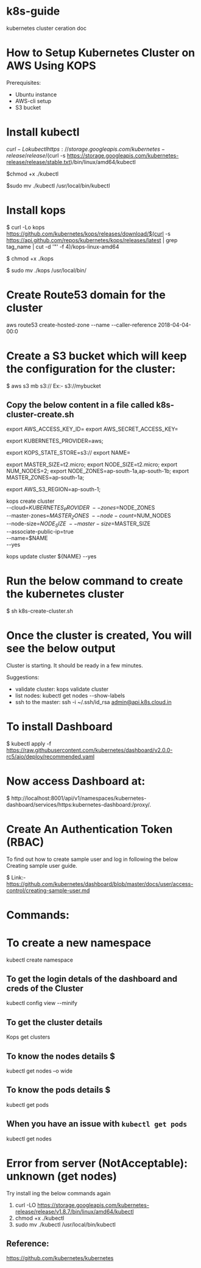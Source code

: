 # k8s-guide
kubernetes cluster ceration doc


# How to Setup Kubernetes Cluster on AWS Using KOPS
Prerequisites:
- Ubuntu instance
- AWS-cli setup
- S3 bucket

# Install kubectl

$curl -Lo kubectl https://storage.googleapis.com/kubernetes-release/release/$(curl -s https://storage.googleapis.com/kubernetes-release/release/stable.txt)/bin/linux/amd64/kubectl

$chmod +x ./kubectl

$sudo mv ./kubectl /usr/local/bin/kubectl


# Install kops

$ curl -Lo kops https://github.com/kubernetes/kops/releases/download/$(curl -s https://api.github.com/repos/kubernetes/kops/releases/latest | grep tag_name | cut -d '"' -f 4)/kops-linux-amd64

$ chmod +x ./kops

$ sudo mv ./kops /usr/local/bin/

# Create Route53 domain for the cluster

aws route53 create-hosted-zone --name <domain-name> --caller-reference 2018-04-04-00:0


# Create a S3 bucket which will keep the configuration for the cluster:

$ aws s3 mb s3://<your-Bucket-name>
Ex:- s3://mybucket

## Copy the below content in a file called k8s-cluster-create.sh 

export AWS_ACCESS_KEY_ID=<access key>
export AWS_SECRET_ACCESS_KEY=<secret key>

export KUBERNETES_PROVIDER=aws;

export KOPS_STATE_STORE=s3://<bucket name>
export NAME=<domain name>

export MASTER_SIZE=t2.micro;
export NODE_SIZE=t2.micro;
export NUM_NODES=2;
export NODE_ZONES=ap-south-1a,ap-south-1b;
export MASTER_ZONES=ap-south-1a;

export AWS_S3_REGION=ap-south-1;

kops create cluster \
   --cloud=$KUBERNETES_PROVIDER \
   --zones=$NODE_ZONES \
   --master-zones=$MASTER_ZONES \
   --node-count=$NUM_NODES \
   --node-size=$NODE_SIZE \
   --master-size=$MASTER_SIZE \
   --associate-public-ip=true \
   --name=$NAME \
   --yes

kops update cluster ${NAME} --yes



# Run the below command to create the kubernetes cluster


$ sh k8s-create-cluster.sh


# Once the cluster is created, You will see the below output

Cluster is starting.  It should be ready in a few minutes.

Suggestions:
 * validate cluster: kops validate cluster
 * list nodes: kubectl get nodes --show-labels
 * ssh to the master: ssh -i ~/.ssh/id_rsa admin@api.k8s.cloud.in


# To install Dashboard
$ kubectl apply -f https://raw.githubusercontent.com/kubernetes/dashboard/v2.0.0-rc5/aio/deploy/recommended.yaml

# Now access Dashboard at:

$ http://localhost:8001/api/v1/namespaces/kubernetes-dashboard/services/https:kubernetes-dashboard:/proxy/.



# Create An Authentication Token (RBAC)
To find out how to create sample user and log in following the below Creating sample user guide.

$ Link:- https://github.com/kubernetes/dashboard/blob/master/docs/user/access-control/creating-sample-user.md


# Commands:

# To create a new namespace
kubectl create namespace <namespace-name>


## To get the login detals of the dashboard and creds of the Cluster
kubectl config view --minify

## To get the cluster details
Kops get clusters


## To know the nodes details $
kubectl get nodes –o wide

## To know the pods details $
kubectl get pods



## When you have an issue with `kubectl get pods`

kubectl get nodes
# Error from server (NotAcceptable): unknown (get nodes)


Try install ing the below commands again

1) curl -LO https://storage.googleapis.com/kubernetes-release/release/v1.8.7/bin/linux/amd64/kubectl
2) chmod +x ./kubectl
3) sudo mv ./kubectl /usr/local/bin/kubectl


## Reference:
https://github.com/kubernetes/kubernetes

